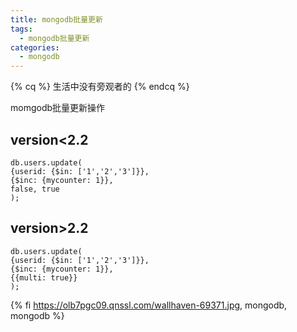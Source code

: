 ```yaml
---
title: mongodb批量更新
tags:
  - mongodb批量更新
categories:
  - mongodb
---
```


{% cq %} 生活中没有旁观者的 {% endcq %}

momgodb批量更新操作

## version<2.2

```
db.users.update(
{userid: {$in: ['1','2','3']}},
{$inc: {mycounter: 1}},
false, true
);
```
## version>2.2

```
db.users.update(
{userid: {$in: ['1','2','3']}},
{$inc: {mycounter: 1}}, 
{{multi: true}}
);
```
{% fi https://olb7pgc09.qnssl.com/wallhaven-69371.jpg, mongodb, mongodb %}